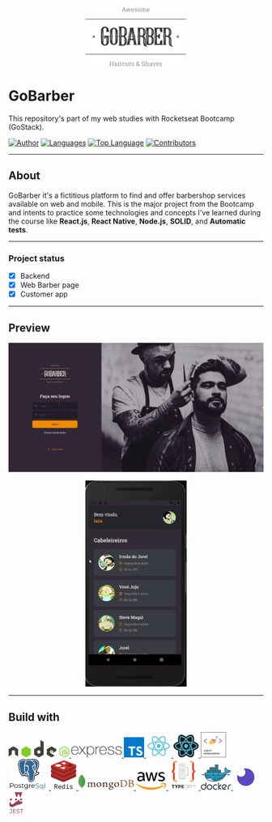 <p align="center">
   <img src=".github/logo.svg" width="200"/>
</p>


# GoBarber
This repository's part of my web studies with Rocketseat Bootcamp (GoStack).

[![Author](https://img.shields.io/badge/Author-Candido-%23FF9000)](https://github.com/gustavo-candido)
[![Languages](https://img.shields.io/github/languages/count/gustavo-candido/GoBarber?color=%23ff9000)](#)
[![Top Language](https://img.shields.io/github/languages/top/gustavo-candido/GoBarber?color=%20%23FF9000)](#)
[![Contributors](https://img.shields.io/github/contributors/gustavo-candido/GoBarber?color=%23ff9000)](#)

---
## About
GoBarber it's a fictitious platform to find and offer barbershop services available on web and mobile.
This is the major project from the Bootcamp and intents to practice some technologies and concepts I've learned during the course like __React.js__, __React Native__, __Node.js__, __SOLID__, and __Automatic tests__.

---
### Project status

- [x] Backend
- [x] Web Barber page
- [x] Customer app
---
## Preview

<div>
   <p align="center">
      <img src=".github/demo-web.gif" width="800"/>
   </p>


   <p align="center">
      <img src=".github/demo-mobile.gif" width="200"/>
   </p>
</div>

---

## Build with

<div>
   <a href="https://nodejs.org/en/">
      <img src=".github/techs/nodeJS.png" width="120"/>
   </a>
   <a href="https://expressjs.com/pt-br/">
      <img src=".github/techs/express.png" width="100"/>
   </a>
   <a href="https://www.typescriptlang.org/">
      <img src=".github/techs/typescript.png" width="40"/>
   </a>
   <a href="https://pt-br.reactjs.org/">
      <img src=".github/techs/reactJS.png" width="50"/>
   </a>
   <a href="https://reactnative.dev/">
      <img src=".github/techs/react-native.png" width="50"/>
   </a>
   <a href="https://styled-components.com/">
      <img src=".github/techs/styled-components.png" width="50"/>
   </a>

   <a href="https://www.postgresql.org/">
      <img src=".github/techs/postgreSQL.png" width="80"/>
   </a>

   <a href="https://redis.io/">
      <img src=".github/techs/redis.png" width="50"/>
   </a>

   <a href="https://www.mongodb.com/">
      <img src=".github/techs/mongoDB.png" width="110"/>
   </a>

   <a href="https://aws.amazon.com/">
      <img src=".github/techs/aws.png" width="60"/>
   </a>

   <a href="https://typeorm.io/#/">
      <img src=".github/techs/typeorm.png" width="60"/>
   </a>

   <a href="https://www.docker.com/">
      <img src=".github/techs/docker.png" width="60"/>
   </a>

   <a href="https://insomnia.rest/download/">
      <img src=".github/techs/insomnia.png" width="50"/>
   </a>

   <a href="https://jestjs.io/">
      <img src=".github/techs/jest.png" width="30"/>
   </a>

 
  
  
  
</div>
